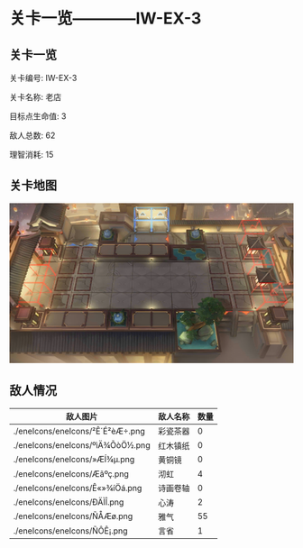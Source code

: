 # 关卡一览————IW-EX-3


## 关卡一览

关卡编号: IW-EX-3

关卡名称: 老店

目标点生命值: 3

敌人总数: 62

理智消耗: 15


## 关卡地图
![IW-EX-3](./oprMap/IW-EX-3.png)

## 敌人情况

| 敌人图片 | 敌人名称 | 数量  |
|---------|-----|-----|
| ./eneIcons/eneIcons/²Ê´É²èÆ÷.png| 彩瓷茶器  |   0  |
| ./eneIcons/eneIcons/ºìÄ¾ÕòÖ½.png| 红木镇纸  |   0  |
| ./eneIcons/eneIcons/»ÆÍ­¾µ.png| 黄铜镜  |   0  |
| ./eneIcons/eneIcons/Æãºç.png| 沏虹  |   4  |
| ./eneIcons/eneIcons/Ê«»­¾íÖá.png| 诗画卷轴  |   0  |
| ./eneIcons/eneIcons/ÐÄÌÎ.png| 心涛  |   2  |
| ./eneIcons/eneIcons/ÑÅÆø.png| 雅气  |   55  |
| ./eneIcons/eneIcons/ÑÔÊ¡.png| 言省  |   1  |

